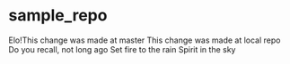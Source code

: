 # sample_repo
Elo!This change was made at master
This change was made at local repo
Do you recall, not long ago
Set fire to the rain
Spirit in the sky

